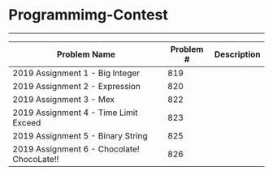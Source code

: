 # Programmimg-Contest #
---
|Problem Name					|Problem \#	|Description	|
|-----------------------------------------------|---------------|---------------|
|2019 Assignment 1 \- Big Integer		|819		|		|
|2019 Assignment 2 \- Expression		|820		|		|
|2019 Assignment 3 \- Mex			|822		|		|
|2019 Assignment 4 \- Time Limit Exceed		|823		|		|
|2019 Assignment 5 \- Binary String		|825		|		|
|2019 Assignment 6 \- Chocolate! ChocoLate!!	|826		|		|
